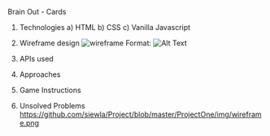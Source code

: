 Brain Out - Cards
1. Technologies
		a) HTML
    b) CSS
    c) Vanilla Javascript 
2. Wireframe design
![wireframe](https://github.com/siewla/Project/blob/master/ProjectOne/img/wireframe.png)
Format: ![Alt Text](url)
3. APIs used
 
4. Approaches
5. Game Instructions
6. Unsolved Problems
https://github.com/siewla/Project/blob/master/ProjectOne/img/wireframe.png
